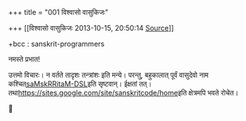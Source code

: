+++
title = "001 विश्वासो वासुकिजः"

+++
[[विश्वासो वासुकिजः	2013-10-15, 20:50:14 [Source](https://groups.google.com/g/samskrita/c/ywqT1u2FzWM)]]



+bcc : sanskrit-programmers

  

नमस्ते प्रभात!  
  
उत्तमो विचारः। न वर्तते तादृशः तन्त्रांशः इति मन्ये। परन्तु, बहुकालात् पूर्वं वासुदेवो नाम कश्चित्[saMskRRitaM-DSL](https://github.com/vasya10/samskritam)इति सृष्टवान्। ईक्षतां तत्। तथा<https://sites.google.com/site/sanskritcode/home>इति क्षेत्रमपि भवते रोचेत।



